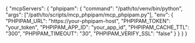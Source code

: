 {
  "mcpServers": {
    "phpipam": {
        "command": "/path/to/venv/bin/python",
        "args": ["/path/to/scripts/mcp_phpipam/mcp_phpipam.py"],
        "env": {
            "PHPIPAM_URL": "https://your-phpipam-host",
            "PHPIPAM_TOKEN": "your_token",
            "PHPIPAM_APP_ID": "your_app_id",
            "PHPIPAM_CACHE_TTL": "300",
            "PHPIPAM_TIMEOUT": "30",
            "PHPIPAM_VERIFY_SSL": "false"
        }
    }
  }
}
